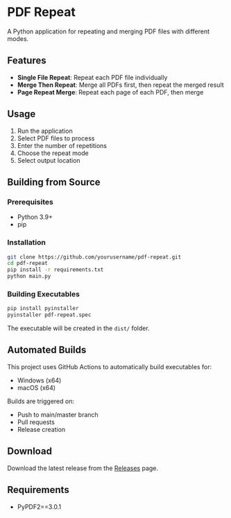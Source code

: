 # PDF Repeat

A Python application for repeating and merging PDF files with different modes.

## Features

- **Single File Repeat**: Repeat each PDF file individually
- **Merge Then Repeat**: Merge all PDFs first, then repeat the merged result
- **Page Repeat Merge**: Repeat each page of each PDF, then merge

## Usage

1. Run the application
2. Select PDF files to process
3. Enter the number of repetitions
4. Choose the repeat mode
5. Select output location

## Building from Source

### Prerequisites
- Python 3.9+
- pip

### Installation
```bash
git clone https://github.com/yourusername/pdf-repeat.git
cd pdf-repeat
pip install -r requirements.txt
python main.py
```

### Building Executables
```bash
pip install pyinstaller
pyinstaller pdf-repeat.spec
```

The executable will be created in the `dist/` folder.

## Automated Builds

This project uses GitHub Actions to automatically build executables for:
- Windows (x64)
- macOS (x64)

Builds are triggered on:
- Push to main/master branch
- Pull requests
- Release creation

## Download

Download the latest release from the [Releases](https://github.com/yourusername/pdf-repeat/releases) page.

## Requirements

- PyPDF2==3.0.1
